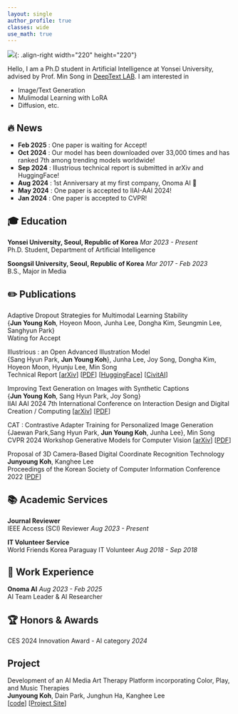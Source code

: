 ```yaml
---
layout: single
author_profile: true
classes: wide
use_math: true
---
```


![]({{site.url}}/assets/images/cv-photo.png){: .align-right width="220" height="220"}

Hello, I am a Ph.D student in Artificial Intelligence at Yonsei University, advised by Prof. Min Song in [DeepText LAB](https://deeptext.yonsei.ac.kr/home). I am interested in

- Image/Text Generation
- Mulimodal Learning with LoRA
- Diffusion, etc.

## 🔥 News
<ul style="list-style-type: square;">
  <li><strong>Feb 2025</strong> : One paper is waiting for Accept! </li>
  <li><strong>Oct 2024</strong> : Our model has been downloaded over 33,000 times and has ranked 7th among trending models worldwide! </li>
  <li><strong>Sep 2024</strong> : Illustrious technical report is submitted in arXiv and HuggingFace! </li>
  <li><strong>Aug 2024</strong> : 1st Anniversary at my first company, Onoma AI 🎉 </li>
  <li><strong>May 2024</strong> : One paper is accepted to IIAI-AAI 2024!</li>
  <li><strong>Jan 2024</strong> : One paper is accepted to CVPR!</li>
</ul>

## 🎓 Education

**Yonsei University, Seoul, Republic of Korea** *Mar 2023 - Present*  
Ph.D. Student, Department of Artificial Intelligence  

**Soongsil University, Seoul, Republic of Korea** *Mar 2017 - Feb 2023*  
B.S., Major in Media

## ✏️ Publications  

Adaptive Dropout Strategies for Multimodal Learning Stability <br>
{**Jun Young Koh**, Hoyeon Moon, Junha Lee, Dongha Kim, Seungmin Lee, Sanghyun Park} <br>
Wating for Accept

Illustrious : an Open Advanced Illustration Model <br>
{Sang Hyun Park, **Jun Young Koh**}, Junha Lee, Joy Song, Dongha Kim, Hoyeon Moon, Hyunju Lee, Min Song <br>
Technical Report [[arXiv](https://arxiv.org/abs/2409.19946)] [[PDF](https://arxiv.org/pdf/2409.19946)] [[HuggingFace](https://huggingface.co/OnomaAIResearch/Illustrious-xl-early-release-v0)] [[CivitAI](https://civitai.com/models/795765/illustrious-xl)]

Improving Text Generation on Images with Synthetic Captions <br>
{**Jun Young Koh**, Sang Hyun Park, Joy Song} <br>
IIAI AAI 2024 7th International Conference on Interaction Design and Digital Creation / Computing [[arXiv](https://arxiv.org/abs/2406.00505)] [[PDF](https://arxiv.org/abs/2406.00505.pdf)]

CAT : Contrastive Adapter Training for Personalized Image Generation <br>
{Jaewan Park,Sang Hyun Park, **Jun Young Koh**, Junha Lee}, Min Song <br>
CVPR 2024 Workshop Generative Models for Computer Vision [[arXiv](https://arxiv.org/abs/2404.07554)] [[PDF](https://arxiv.org/pdf/2404.07554.pdf)]

Proposal of 3D Camera-Based Digital Coordinate Recognition Technology <br>
**Junyoung Koh**, Kanghee Lee  
Proceedings of the Korean Society of Computer Information Conference 2022 [[PDF](https://koreascience.kr/article/CFKO202232249429413.pdf)]

## 📚 Academic Services

**Journal Reviewer**<br> 
IEEE Access (SCI) Reviewer *Aug 2023 - Present*

**IT Volunteer Service**<br> 
World Friends Korea Paraguay IT Volunteer *Aug 2018 - Sep 2018*

## 🏢 Work Experience
**Onoma AI** *Aug 2023 - Feb 2025* <br>
AI Team Leader & AI Researcher

## 🏆 Honors & Awards
CES 2024 Innovation Award - AI category *2024* <br>

## Project
Development of an AI Media Art Therapy Platform incorporating Color, Play, and Music Therapies <br>
**Junyoung Koh**, Dain Park, Junghun Ha, Kanghee Lee  
[[code](https://github.com/FW2022)] [[Project Site](https://space4-u-client.vercel.app/space)]
